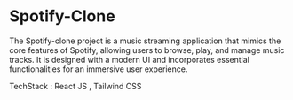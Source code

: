 # Spotify-Clone

The Spotify-clone project is a music streaming application that mimics the core features of Spotify, allowing users to browse, play, and manage music tracks. 
It is designed with a modern UI and incorporates essential functionalities for an immersive user experience.

TechStack : React JS , Tailwind CSS
